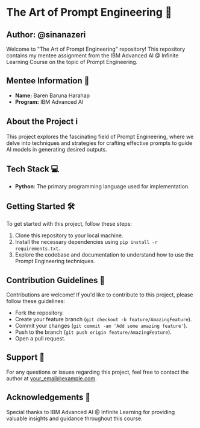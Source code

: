 # The Art of Prompt Engineering 🎨
## Author: @sinanazeri

Welcome to "The Art of Prompt Engineering" repository! This repository contains my mentee assignment from the IBM Advanced AI @ Infinite Learning Course on the topic of Prompt Engineering.

## Mentee Information 🚀
- **Name:** Baren Baruna Harahap
- **Program:** IBM Advanced AI

## About the Project ℹ️
This project explores the fascinating field of Prompt Engineering, where we delve into techniques and strategies for crafting effective prompts to guide AI models in generating desired outputs.

## Tech Stack 💻
- **Python**: The primary programming language used for implementation.

## Getting Started 🛠️
To get started with this project, follow these steps:
1. Clone this repository to your local machine.
2. Install the necessary dependencies using `pip install -r requirements.txt`.
3. Explore the codebase and documentation to understand how to use the Prompt Engineering techniques.

## Contribution Guidelines 🤝
Contributions are welcome! If you'd like to contribute to this project, please follow these guidelines:
- Fork the repository.
- Create your feature branch (`git checkout -b feature/AmazingFeature`).
- Commit your changes (`git commit -am 'Add some amazing feature'`).
- Push to the branch (`git push origin feature/AmazingFeature`).
- Open a pull request.

## Support 📧
For any questions or issues regarding this project, feel free to contact the author at [your_email@example.com](mailto:your_email@example.com).

## Acknowledgements 🙏
Special thanks to IBM Advanced AI @ Infinite Learning for providing valuable insights and guidance throughout this course.
